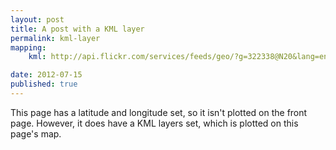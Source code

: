 ```yaml
---
layout: post
title: A post with a KML layer
permalink: kml-layer
mapping:
    kml: http://api.flickr.com/services/feeds/geo/?g=322338@N20&lang=en-us&format=feed-georss

date: 2012-07-15
published: true
---
```


This page has a latitude and longitude set, so it isn't plotted on the front page. However, it does have a KML layers set, which is plotted on this page's map.